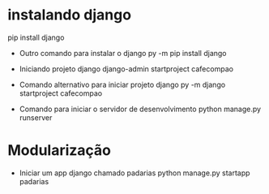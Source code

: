 # instalando django

pip install django

- Outro comando para instalar o django
py -m pip install django

- Iniciando projeto django
django-admin startproject cafecompao

- Comando alternativo para iniciar projeto django
py -m django startproject cafecompao

- Comando para iniciar o servidor de desenvolvimento
python manage.py runserver

# Modularização
- Iniciar um app django chamado padarias
python manage.py startapp padarias


